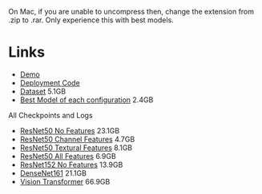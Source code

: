 On Mac, if you are unable to uncompress then, change the extension from .zip to .rar. Only experience this with best models.

# Links
- [Demo](https://www.aakashrathee.com/satelliteimageclassification)
- [Deployment Code](https://github.com/aakashr143/SateImageEC2/tree/main)
- [Dataset](https://satellite-image-classification.s3.eu-central-1.amazonaws.com/LandUseImagesDataset.zip) 5.1GB
- [Best Model of each configuration](https://satellite-image-classification.s3.eu-central-1.amazonaws.com/Best+Models.zip) 2.4GB

All Checkpoints and Logs
- [ResNet50 No Features](https://satellite-image-classification.s3.eu-central-1.amazonaws.com/resnet50_nofeatures.zip) 23.1GB
- [ResNet50 Channel Features](https://satellite-image-classification.s3.eu-central-1.amazonaws.com/resnet50_channels.zip) 4.7GB
- [ResNet50 Textural Features](https://satellite-image-classification.s3.eu-central-1.amazonaws.com/resnet50_eech.zip) 8.1GB
- [ResNet50 All Features](https://satellite-image-classification.s3.eu-central-1.amazonaws.com/resnet50_allfeatures.zip) 6.9GB
- [ResNet152 No Features](https://satellite-image-classification.s3.eu-central-1.amazonaws.com/resnet152_nofeatures.zip) 13.9GB
- [DenseNet161](https://satellite-image-classification.s3.eu-central-1.amazonaws.com/densenet161_nofeatures.zip) 21.1GB
- [Vision Transformer](https://satellite-image-classification.s3.eu-central-1.amazonaws.com/visiontransformerb16_nofeatures.zip) 66.9GB
  

